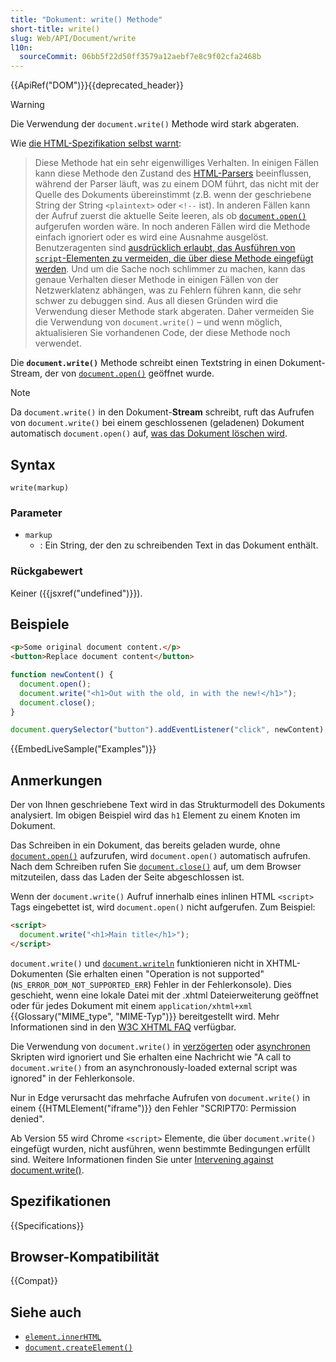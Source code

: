 ```yaml
---
title: "Dokument: write() Methode"
short-title: write()
slug: Web/API/Document/write
l10n:
  sourceCommit: 06bb5f22d50ff3579a12aebf7e8c9f02cfa2468b
---
```


{{ApiRef("DOM")}}{{deprecated_header}}

> [!WARNING]
> Die Verwendung der `document.write()` Methode wird stark abgeraten.
>
> Wie [die HTML-Spezifikation selbst warnt](<https://html.spec.whatwg.org/multipage/dynamic-markup-insertion.html#document.write()>):
>
> > Diese Methode hat ein sehr eigenwilliges Verhalten. In einigen Fällen kann diese Methode den Zustand des [HTML-Parsers](https://html.spec.whatwg.org/multipage/parsing.html#html-parser) beeinflussen, während der Parser läuft, was zu einem DOM führt, das nicht mit der Quelle des Dokuments übereinstimmt (z.B. wenn der geschriebene String der String `<plaintext>` oder `<!--` ist). In anderen Fällen kann der Aufruf zuerst die aktuelle Seite leeren, als ob [`document.open()`](https://html.spec.whatwg.org/multipage/dynamic-markup-insertion.html#dom-document-open) aufgerufen worden wäre. In noch anderen Fällen wird die Methode einfach ignoriert oder es wird eine Ausnahme ausgelöst. Benutzeragenten sind [ausdrücklich erlaubt, das Ausführen von `script`-Elementen zu vermeiden, die über diese Methode eingefügt werden](https://html.spec.whatwg.org/multipage/parsing.html#document-written-scripts-intervention). Und um die Sache noch schlimmer zu machen, kann das genaue Verhalten dieser Methode in einigen Fällen von der Netzwerklatenz abhängen, was zu Fehlern führen kann, die sehr schwer zu debuggen sind. Aus all diesen Gründen wird die Verwendung dieser Methode stark abgeraten.
> > Daher vermeiden Sie die Verwendung von `document.write()` – und wenn möglich, aktualisieren Sie vorhandenen Code, der diese Methode noch verwendet.

Die **`document.write()`** Methode schreibt einen Textstring in einen Dokument-Stream, der von [`document.open()`](/de/docs/Web/API/Document/open) geöffnet wurde.

> [!NOTE]
> Da `document.write()` in den Dokument-**Stream** schreibt, ruft das Aufrufen von `document.write()` bei einem geschlossenen (geladenen) Dokument automatisch `document.open()` auf, [was das Dokument löschen wird](/de/docs/Web/API/Document/open#notes).

## Syntax

```js-nolint
write(markup)
```

### Parameter

- `markup`
  - : Ein String, der den zu schreibenden Text in das Dokument enthält.

### Rückgabewert

Keiner ({{jsxref("undefined")}}).

## Beispiele

```html
<p>Some original document content.</p>
<button>Replace document content</button>
```

```js
function newContent() {
  document.open();
  document.write("<h1>Out with the old, in with the new!</h1>");
  document.close();
}

document.querySelector("button").addEventListener("click", newContent);
```

{{EmbedLiveSample("Examples")}}

## Anmerkungen

Der von Ihnen geschriebene Text wird in das Strukturmodell des Dokuments analysiert. Im obigen Beispiel wird das `h1` Element zu einem Knoten im Dokument.

Das Schreiben in ein Dokument, das bereits geladen wurde, ohne [`document.open()`](/de/docs/Web/API/Document/open) aufzurufen, wird `document.open()` automatisch aufrufen. Nach dem Schreiben rufen Sie [`document.close()`](/de/docs/Web/API/Document/close) auf, um dem Browser mitzuteilen, dass das Laden der Seite abgeschlossen ist.

Wenn der `document.write()` Aufruf innerhalb eines inlinen HTML `<script>` Tags eingebettet ist, wird `document.open()` nicht aufgerufen. Zum Beispiel:

```html
<script>
  document.write("<h1>Main title</h1>");
</script>
```

`document.write()` und [`document.writeln`](/de/docs/Web/API/Document/writeln) funktionieren nicht in XHTML-Dokumenten (Sie erhalten einen "Operation is not supported" (`NS_ERROR_DOM_NOT_SUPPORTED_ERR`) Fehler in der Fehlerkonsole). Dies geschieht, wenn eine lokale Datei mit der .xhtml Dateierweiterung geöffnet oder für jedes Dokument mit einem `application/xhtml+xml` {{Glossary("MIME_type", "MIME-Typ")}} bereitgestellt wird. Mehr Informationen sind in den [W3C XHTML FAQ](https://www.w3.org/MarkUp/2004/xhtml-faq#docwrite) verfügbar.

Die Verwendung von `document.write()` in [verzögerten](/de/docs/Web/HTML/Reference/Elements/script#defer) oder [asynchronen](/de/docs/Web/HTML/Reference/Elements/script#async) Skripten wird ignoriert und Sie erhalten eine Nachricht wie "A call to `document.write()` from an asynchronously-loaded external script was ignored" in der Fehlerkonsole.

Nur in Edge verursacht das mehrfache Aufrufen von `document.write()` in einem {{HTMLElement("iframe")}} den Fehler "SCRIPT70: Permission denied".

Ab Version 55 wird Chrome `<script>` Elemente, die über `document.write()` eingefügt wurden, nicht ausführen, wenn bestimmte Bedingungen erfüllt sind. Weitere Informationen finden Sie unter [Intervening against document.write()](https://developer.chrome.com/blog/removing-document-write/).

## Spezifikationen

{{Specifications}}

## Browser-Kompatibilität

{{Compat}}

## Siehe auch

- [`element.innerHTML`](/de/docs/Web/API/Element/innerHTML)
- [`document.createElement()`](/de/docs/Web/API/Document/createElement)
